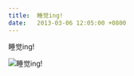 ```yaml
---
title:  睡觉ing!
date:   2013-03-06 12:05:00 +0800
---
```


睡觉ing!

![睡觉ing!](https://data.yunbin.xyz/blog/2013/03/201303061205001362542700.jpg)

<!--65-->

